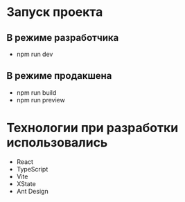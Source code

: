 # Запуск проекта
## В режиме разработчика  
- npm run dev

## В режиме продакшена
- npm run build
- npm run preview

# Технологии при разработки использовались
- React
- TypeScript
- Vite
- XState
- Ant Design
